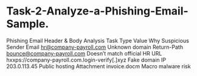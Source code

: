 # Task-2-Analyze-a-Phishing-Email-Sample.
Phishing Email Header &amp; Body Analysis Task
Type	Value	Why Suspicious
Sender Email	hr@company-payroll.com
	Unknown domain
Return-Path	bounce@company-payroll.com
	Doesn’t match official HR
URL	hxxps://company-payroll.com.login-verify[.]xyz	Fake domain
IP	203.0.113.45	Public hosting
Attachment	invoice.docm	Macro malware risk
